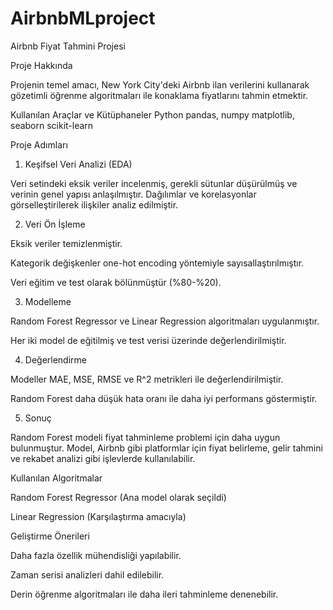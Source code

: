 # AirbnbMLproject
Airbnb Fiyat Tahmini Projesi

Proje Hakkında

Projenin temel amacı, New York City'deki Airbnb ilan verilerini kullanarak gözetimli öğrenme algoritmaları ile konaklama fiyatlarını tahmin etmektir.

Kullanılan Araçlar ve Kütüphaneler
Python
pandas, numpy
matplotlib, seaborn
scikit-learn


Proje Adımları

1. Keşifsel Veri Analizi (EDA)

Veri setindeki eksik veriler incelenmiş, gerekli sütunlar düşürülmüş ve verinin genel yapısı anlaşılmıştır. Dağılımlar ve korelasyonlar görselleştirilerek ilişkiler analiz edilmiştir.

2. Veri Ön İşleme

Eksik veriler temizlenmiştir.

Kategorik değişkenler one-hot encoding yöntemiyle sayısallaştırılmıştır.

Veri eğitim ve test olarak bölünmüştür (%80-%20).

3. Modelleme

Random Forest Regressor ve Linear Regression algoritmaları uygulanmıştır.

Her iki model de eğitilmiş ve test verisi üzerinde değerlendirilmiştir.

4. Değerlendirme

Modeller MAE, MSE, RMSE ve R^2 metrikleri ile değerlendirilmiştir.

Random Forest daha düşük hata oranı ile daha iyi performans göstermiştir.

5. Sonuç

Random Forest modeli fiyat tahminleme problemi için daha uygun bulunmuştur. Model, Airbnb gibi platformlar için fiyat belirleme, gelir tahmini ve rekabet analizi gibi işlevlerde kullanılabilir.


Kullanılan Algoritmalar

Random Forest Regressor (Ana model olarak seçildi)

Linear Regression (Karşılaştırma amacıyla)


Geliştirme Önerileri

Daha fazla özellik mühendisliği yapılabilir.

Zaman serisi analizleri dahil edilebilir.

Derin öğrenme algoritmaları ile daha ileri tahminleme denenebilir.
